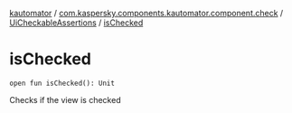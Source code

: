 [kautomator](../../index.md) / [com.kaspersky.components.kautomator.component.check](../index.md) / [UiCheckableAssertions](index.md) / [isChecked](./is-checked.md)

# isChecked

`open fun isChecked(): Unit`

Checks if the view is checked

